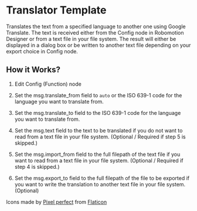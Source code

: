 
# Translator Template
Translates the text from a specified language to another one using Google Translate. The text is received
either from the Config node in Robomotion Designer or from a text file in your file system.
The result will either be displayed in a dialog box or be written to another text file 
depending on your export choice in Config node.

## How it Works?
1. Edit Config (Function) node

2. Set the msg.translate_from field to `auto` or the ISO 639-1 code for the language 
you want to translate from.

3. Set the msg.translate_to field to the ISO 639-1 code for the language you want
to translate from.

4. Set the msg.text field to the text to be translated if you do not want to read
from a text file in your file system. (Optional / Required if step 5 is skipped.)

5. Set the msg.import_from field to the full filepath of the text file if you want to
read from a text file in your file system. (Optional / Required if step 4 is skipped.)

6. Set the msg.export_to field to the full filepath of the file to be exported
if you want to write the translation to another text file in your file system. (Optional)

Icons made by [Pixel perfect](https://www.flaticon.com/authors/pixel-perfect) from [Flaticon](https://www.flaticon.com/)